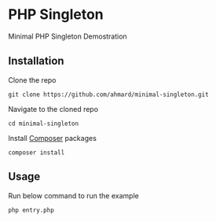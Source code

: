 # PHP Singleton
Minimal PHP Singleton Demostration

## Installation
Clone the repo
```shell
git clone https://github.com/ahmard/minimal-singleton.git
```

Navigate to the cloned repo
```shell
cd minimal-singleton
```

Install [Composer](https://getcomposer.org) packages
```shell
composer install
```

## Usage
Run below command to run the example
```shell
php entry.php
```


